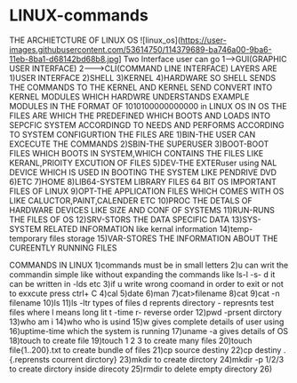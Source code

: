 # LINUX-commands
THE ARCHIETCTURE OF LINUX OS
![linux_os](https://user-images.githubusercontent.com/53614750/114379689-ba746a00-9ba6-11eb-8ba1-d68142bd68b8.jpg]
Two Interface user can go
1-->GUI(GRAPHIC USER INTERFACE)
2--->CLI(COMMAND LINE INTERFACE)
LAYERS ARE
1)USER INTERFACE
2)SHELL
3)KERNEL
4)HARDWARE
SO SHELL SENDS THE COMMANDS TO THE KERNEL AND KERNEL SEND CONVERT INTO KERNEL MODULES WHICH HARDWRE UNDERSTANDS EXAMPLE MODULES IN THE FORMAT OF 1010100000000000
in LINUX OS
IN OS THE FILES ARE WHICH THE PREDEFINED WHICH BOOTS AND LOADS INTO SEPCFIC SYSTEM ACCORDINGD TO NEEDS AND PERFORMS ACCORDING TO SYSTEM CONFIGURTION
THE FILES ARE
1)BIN-THE USER CAN EXCECUTE THE COMMANDS
2)SBIN-THE SUPERUSER
3)BOOT-BOOT FILES WHICH BOOTS IN SYSTEM,WHICH CONTAINS THE FILES LIKE KERANL,PRIOITY EXCUTION OF FILES
5)DEV-THE EXTERuser using NAL DEVICE WHICH IS USED IN BOOTING THE SYSTEM LIKE PENDRIVE DVD
6)ETC
7)HOME
8)LIB64-SYSTEM LIBRARY FILES 64 BIT OS IMPORTANT FILES OF LINUX
9)OPT-THE APPLICATION FILES WHICH COMES WITH OS LIKE CALUCTOR,PAINT,CALENDER ETC
10)PROC THE DETALS OF HARDWARE DEVICES LIKE SIZE AND CONF OF SYSTEMS
11)RUN-RUNS THE FILES OF OS
12)SRV-STORS THE DATA SPECIFIC DATA
13)SYS-SYSTEM RELATED INFORMATION like kernal information
14)temp-temporary files storage
15)VAR-STORES THE INFORMATION ABOUT THE CUREENTLY RUNNING FILES

COMMANDS IN LINUX
1)commands must be in small letters
2)u can writ the commandin simple like without expanding the commands like ls-l -s- d it can be written in -lds etc
3)if u write wrong coomand in order to exit or not to exxcute press ctrl+	C
4)cal
5)date
6)man
7)cat>filename
8)cat
9)cat -n filename
10)ls
11)ls -ltr types of files d reprents directory - represnts test files where l means long lit t -time r- reverse order
12)pwd -prsent dirctory
13)who am i
14)who who is usind
15)w gives complete details of user using
16)uptime-time which the system is running
17)uname -a gives details of OS
18)touch to create file 
19)touch 1 2 3  to create many files
20)touch file{1..200}.txt to create bundle of files
21)cp source destiny
22)cp destiny . {.reprensts courrent dirctory}
23)mkdir to create dirctory
24)mkdir -p 1/2/3 to create dirctory inside direcoty
25)rmdir to delete empty directory
26)

